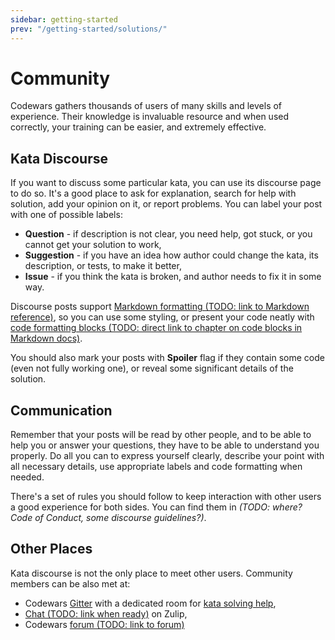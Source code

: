 ```yaml
---
sidebar: getting-started
prev: "/getting-started/solutions/"
---
```


# Community

Codewars gathers thousands of users of many skills and levels of experience. Their knowledge is invaluable resource and when used correctly, your training can be easier, and extremely effective.

## Kata Discourse

If you want to discuss some particular kata, you can use its discourse page to do so. It's a good place to ask for explanation, search for help with solution, add your opinion on it, or report problems. You can label your post with one of possible labels:

- **Question** - if description is not clear, you need help, got stuck, or you cannot get your solution to work,
- **Suggestion** - if you have an idea how author could change the kata, its description, or tests, to make it better,
- **Issue** - if you think the kata is broken, and author needs to fix it in some way.

Discourse posts support [Markdown formatting (TODO: link to Markdown reference)](), so you can use some styling, or present your code neatly with [code formatting blocks (TODO: direct link to chapter on code blocks in Markdown docs)]().

You should also mark your posts with **Spoiler** flag if they contain some code (even not fully working one), or reveal some significant details of the solution.

## Communication

Remember that your posts will be read by other people, and to be able to help you or answer your questions, they have to be able to understand you properly. Do all you can to express yourself clearly, describe your point with all necessary details, use appropriate labels and code formatting when needed.

There's a set of rules you should follow to keep interaction with other users a good experience for both sides. You can find them in _(TODO: where? Code of Conduct, some discourse guidelines?)_.

## Other Places

Kata discourse is not the only place to meet other users. Community members can be also met at:

- Codewars [Gitter](https://gitter.im/Codewars/codewars.com) with a dedicated room for [kata solving help](https://gitter.im/Codewars/codewars.com/kata-solving-help),
- [Chat (TODO: link when ready)]() on Zulip,
- Codewars [forum (TODO: link to forum)]()
